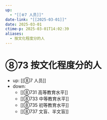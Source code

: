 ```yaml
---
up:
  - "[[⑧7 人员]]"
date-link: "[[2025-03-01]]"
date: 2025-03-01
ctime-p: 2025-03-01T14:02:39
aliases:
  - 按文化程度分的人
---
```


# ⑧73 按文化程度分的人

- up: [[⑧7 人员]]
- down:	
	- [[⑧731 高等教育水平]]
	- [[⑧733 中等教育水平]]
	- [[⑧735 初等教育水平]]
	- [[⑧737 文盲、半文盲]]
	
